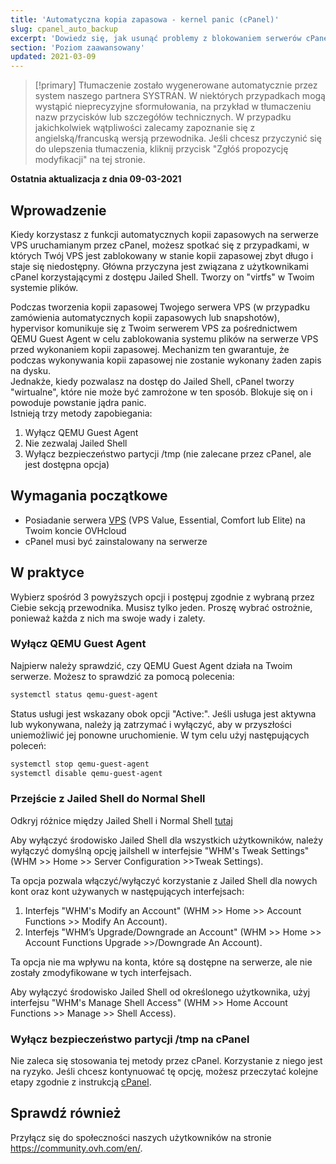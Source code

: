 ```yaml
---
title: 'Automatyczna kopia zapasowa - kernel panic (cPanel)'
slug: cpanel_auto_backup
excerpt: 'Dowiedz się, jak usunąć problemy z blokowaniem serwerów cPanel podczas wykonywania automatycznej kopii zapasowej OVHcloud'
section: 'Poziom zaawansowany'
updated: 2021-03-09
---
```


> [!primary]
> Tłumaczenie zostało wygenerowane automatycznie przez system naszego partnera SYSTRAN. W niektórych przypadkach mogą wystąpić nieprecyzyjne sformułowania, na przykład w tłumaczeniu nazw przycisków lub szczegółów technicznych. W przypadku jakichkolwiek wątpliwości zalecamy zapoznanie się z angielską/francuską wersją przewodnika. Jeśli chcesz przyczynić się do ulepszenia tłumaczenia, kliknij przycisk "Zgłóś propozycję modyfikacji" na tej stronie.
> 

**Ostatnia aktualizacja z dnia 09-03-2021**

## Wprowadzenie

Kiedy korzystasz z funkcji automatycznych kopii zapasowych na serwerze VPS uruchamianym przez cPanel, możesz spotkać się z przypadkami, w których Twój VPS jest zablokowany w stanie kopii zapasowej zbyt długo i staje się niedostępny. Główna przyczyna jest związana z użytkownikami cPanel korzystającymi z dostępu Jailed Shell. Tworzy on "virtfs" w Twoim systemie plików. 

Podczas tworzenia kopii zapasowej Twojego serwera VPS (w przypadku zamówienia automatycznych kopii zapasowych lub snapshotów), hypervisor komunikuje się z Twoim serwerem VPS za pośrednictwem QEMU Guest Agent w celu zablokowania systemu plików na serwerze VPS przed wykonaniem kopii zapasowej. Mechanizm ten gwarantuje, że podczas wykonywania kopii zapasowej nie zostanie wykonany żaden zapis na dysku.
<br>Jednakże, kiedy pozwalasz na dostęp do Jailed Shell, cPanel tworzy "wirtualne", które nie może być zamrożone w ten sposób. Blokuje się on i powoduje powstanie jądra panic.
<br>Istnieją trzy metody zapobiegania:

1. Wyłącz QEMU Guest Agent
2. Nie zezwalaj Jailed Shell
3. Wyłącz bezpieczeństwo partycji /tmp (nie zalecane przez cPanel, ale jest dostępna opcja)

## Wymagania początkowe

- Posiadanie serwera [VPS](https://www.ovhcloud.com/pl/vps/) (VPS Value, Essential, Comfort lub Elite) na Twoim koncie OVHcloud
- cPanel musi być zainstalowany na serwerze

## W praktyce

Wybierz spośród 3 powyższych opcji i postępuj zgodnie z wybraną przez Ciebie sekcją przewodnika. Musisz tylko jeden.
Proszę wybrać ostrożnie, ponieważ każda z nich ma swoje wady i zalety.

### Wyłącz QEMU Guest Agent

Najpierw należy sprawdzić, czy QEMU Guest Agent działa na Twoim serwerze. Możesz to sprawdzić za pomocą polecenia:

```bash
systemctl status qemu-guest-agent
```

Status usługi jest wskazany obok opcji "Active:". Jeśli usługa jest aktywna lub wykonywana, należy ją zatrzymać i wyłączyć, aby w przyszłości uniemożliwić jej ponowne uruchomienie. W tym celu użyj następujących poleceń:

```bash
systemctl stop qemu-guest-agent
systemctl disable qemu-guest-agent
```

### Przejście z Jailed Shell do Normal Shell

Odkryj różnice między Jailed Shell i Normal Shell [tutaj](https://support.cpanel.net/hc/en-us/articles/360051992634-Differences-Between-Normal-and-Jailed-Shell)

Aby wyłączyć środowisko Jailed Shell dla wszystkich użytkowników, należy wyłączyć domyślną opcję jailshell w interfejsie "WHM's Tweak Settings" (WHM >> Home >> Server Configuration >>Tweak Settings).

Ta opcja pozwala włączyć/wyłączyć korzystanie z Jailed Shell dla nowych kont oraz kont używanych w następujących interfejsach:

1. Interfejs "WHM's Modify an Account" (WHM >> Home >> Account Functions >> Modify An Account).
2. Interfejs "WHM’s Upgrade/Downgrade an Account" (WHM >> Home >> Account Functions Upgrade >>/Downgrade An Account).

Ta opcja nie ma wpływu na konta, które są dostępne na serwerze, ale nie zostały zmodyfikowane w tych interfejsach.

Aby wyłączyć środowisko Jailed Shell od określonego użytkownika, użyj interfejsu "WHM's Manage Shell Access" (WHM >> Home Account Functions >> Manage >> Shell Access).

### Wyłącz bezpieczeństwo partycji /tmp na cPanel

Nie zaleca się stosowania tej metody przez cPanel. Korzystanie z niego jest na ryzyko. Jeśli chcesz kontynuować tę opcję, możesz przeczytać kolejne etapy zgodnie z instrukcją [cPanel](https://docs.cpanel.net/knowledge-base/security/tips-to-make-your-server-more-secure/#harden-your-tmp-partition).

## Sprawdź również

Przyłącz się do społeczności naszych użytkowników na stronie <https://community.ovh.com/en/>.
